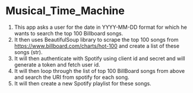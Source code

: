 # Musical_Time_Machine

1. This app asks a user for the date in YYYY-MM-DD format for which he wants to search the top 100 Billboard songs.
2. It then uses BeautifulSoup library to scrape the top 100 songs from https://www.billboard.com/charts/hot-100 and
create a list of these songs (str).
3. It will then authenticate with Spotify using client id and secret and will generate a token and fetch user id. 
4. It will then loop through the list of top 100 BillBoard songs from above and search the URI from spotify for each 
song.
5. It will then create a new Spotify playlist for these songs.

